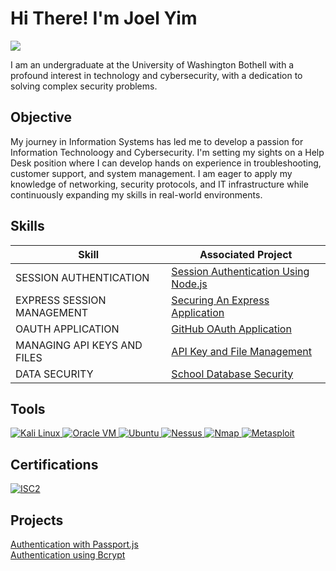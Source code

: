# Hi There! I'm Joel Yim
<a href="https://www.linkedin.com/in/joelyim1/"><img src="https://img.shields.io/badge/-LinkedIn-0072b1?&style=for-the-badge&logo=linkedin&logoColor=white" /></a>

I am an undergraduate at the University of Washington Bothell with a profound interest in technology and cybersecurity, with a dedication to solving complex security problems.

## Objective

My journey in Information Systems has led me to develop a passion for Information Technoloogy and Cybersecurity. I'm setting my sights on a Help Desk position where I can develop hands on experience in troubleshooting, customer support, and system management. I am eager to apply my knowledge of networking, security protocols, and IT infrastructure while continuously expanding my skills in real-world environments.

## Skills

| Skill                                         | Associated Project         |
|-----------------------------------------------|----------------------------|
| SESSION AUTHENTICATION                        | <a href="https://github.com/RaineJohnson/Session-Authentication.git">Session Authentication Using Node.js</a>|
| EXPRESS SESSION MANAGEMENT                    | <a href="https://github.com/RaineJohnson/Express-Session-Management.git">Securing An Express Application</a>|
| OAUTH APPLICATION                             | <a href="https://github.com/RaineJohnson/OAuth-Through-GitHub.git">GitHub OAuth Application</a>|
| MANAGING API KEYS AND FILES                   | <a href="https://github.com/RaineJohnson/Node-Env-Keys-Management.git">API Key and File Management</a>|
| DATA SECURITY                                 | <a href="https://github.com/RaineJohnson/Data-Security-Application.git">School Database Security</a>|

## Tools
<a href="https://www.kali.org" target="_blank">
  <img src="https://img.shields.io/badge/-Kali%20Linux-557C94?&style=for-the-badge&logo=kalilinux&logoColor=white" alt="Kali Linux"/>
</a>
<a href="https://www.virtualbox.org/" target="_blank">
  <img src="https://img.shields.io/badge/-Oracle%20VM-F80000?&style=for-the-badge&logo=oracle&logoColor=white" alt="Oracle VM"/>
</a>
<a href="https://ubuntu.com" target="_blank">
  <img src="https://img.shields.io/badge/-Ubuntu-E95420?&style=for-the-badge&logo=ubuntu&logoColor=white" alt="Ubuntu"/>
</a>
<a href="https://www.tenable.com/products/nessus" target="_blank">
  <img src="https://img.shields.io/badge/-Nessus-00A1E0?&style=for-the-badge&logo=tenable&logoColor=white" alt="Nessus"/>
</a>
<a href="https://nmap.org" target="_blank">
  <img src="https://img.shields.io/badge/-Nmap-4682B4?&style=for-the-badge&logo=nmap&logoColor=white" alt="Nmap"/>
</a>
<a href="https://www.metasploit.com" target="_blank">
  <img src="https://img.shields.io/badge/-Metasploit-000000?&style=for-the-badge&logo=metasploit&logoColor=white" alt="Metasploit"/>
</a>




## Certifications

<a href="https://www.isc2.org" target="_blank">
  <img src="https://img.shields.io/badge/-ISC2-007D74?&style=for-the-badge&logo=isc2&logoColor=white" alt="ISC2"/>
</a>


## Projects

<a href="https://github.com/RaineJohnson/Authentication-with-passport.js.git">Authentication with Passport.js</a> <br/>
<a href="https://github.com/RaineJohnson/Bcrypt-Authentication.git">Authentication using Bcrypt</a>
